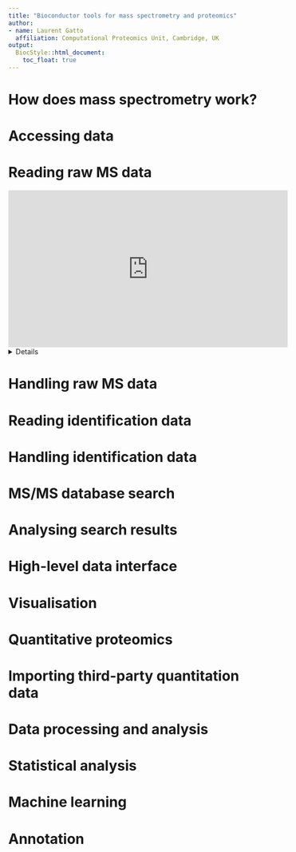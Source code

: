 ```yaml
---
title: "Bioconductor tools for mass spectrometry and proteomics"
author: 
- name: Laurent Gatto
  affiliation: Computational Proteomics Unit, Cambridge, UK
output:
  BiocStyle::html_document:
    toc_float: true
---
```


# How does mass spectrometry work?
# Accessing data
# Reading raw MS data

<iframe width="560" height="315" src="https://www.youtube.com/embed/KwCRV885Z-k" frameborder="0" allowfullscreen></iframe>

<details>

```r
#n# Accessing raw mass spectrometry data in R
## Pre-requisites
## - familiarity with R
## - knowledge of mass spec and MS data
## Learning objectives
## - Access to raw MS data
## - Understanding of the underlying infrastructure

## 1. Get example files
library("msdata")
fls <- proteomics(full.names = TRUE)
basename(fls)
fl <- fls[2]

## 2. Low level access
library("mzR")
rw <- openMSfile(fl) ## only 1 file
rw

sp1 <- spectra(rw, 1)
head(sp1)
spl <- spectra(rw, 1:2)
class(spl)
head(spl[[1]])
head(spl[[2]])

hd <- header(rw)
class(hd)
dim(hd)
head(hd)

## 3. Convenient access
suppressPackageStartupMessages(library("MSnbase"))
mse <- readMSData(fl, mode = "onDisk") ## can be multiple files

mse[[1]]
fData(mse)

## Summary
## - low level access with mzR::openMSfile
## - convenient access with MSnbase::readMSData
## - on disk access (as opposed to in memory)
##
## Next session: Learn more about these MSnExp objects
```
</details>

# Handling raw MS data
# Reading identification data
# Handling identification data
# MS/MS database search
# Analysing search results
# High-level data interface
# Visualisation
# Quantitative proteomics
# Importing third-party quantitation data
# Data processing and analysis
# Statistical analysis
# Machine learning
# Annotation
